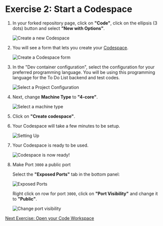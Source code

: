# Exercise 2: Start a Codespace

1. In your forked repository page, click on **"Code"**, click on the ellipsis (3 dots) button and select **"New with Options"**.

   ![Create a new Codespace](../images/codespace_new_with_options.png)

2. You will see a form that lets you create your [Codespace](https://docs.github.com/en/codespaces).

   ![Create a Codespace form](../images/codespace_create_form.png)

3. In the "Dev container configuration", select the configuration for your preferred programming language. You will be using this programming language for the To Do List backend and test codes.

   ![Select a Project Configuration](../images/codespace_project_configuration.png)

4. Next, change **Machine Type** to **"4-core"**.

   ![Select a machine type](../images/codespace_machine_type.png)

5. Click on **"Create codespace"**.

6. Your Codespace will take a few minutes to be setup.

   ![Setting Up](../images/codespace_setting_up.png)

7. Your Codespace is ready to be used.

   ![Codespace is now ready!](../images/codespace_editor_window.png)

8. Make Port `3000` a public port

   Select the **"Exposed Ports"** tab in the bottom panel:

   ![Exposed Ports](../images/codespace_exposed_ports.png)

   Right click on row for port `3000`, click on **"Port Visibility"** and change it to **"Public"**.

   ![Change port visibility](../images/codespace_change_port_visibility.png)

[Next Exercise: Open your Code Workspace](./exercise3.md)
